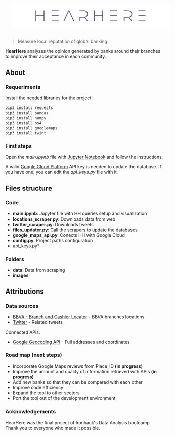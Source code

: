 <img src="images/hearhere_readme_logo.png" alt="logo" title="HearHere logo" style="margin: 20px" align="middle"/>

> Measure local reputation of global banking

**HearHere** analyzes the opinion generated by banks around their branches to improve their acceptance in each community.

## About

### Requeriments

Install the needed libraries for the project:

```
pip3 install requests
pip3 install pandas
pip3 install numpy
pip3 install bs4
pip3 install googlemaps
pip3 install twint
```

### First steps

Open the *main.ipynb* file with [Jupyter Notebook](https://jupyter.org) and follow the instructions.

A valid [Google Cloud Platform](https://cloud.google.com/maps-platform/) API key is needed to update the database. If you have one, you can edit the *api_keys.py* file with it.


## Files structure

### Code

- **main.ipynb**: Jupyter file with HH queries setup and visualization
- **locations_scraper.py**: Downloads data from web
- **twitter_scraper.py**: Downloads tweets
- **files_updater.py**: Call the scrapers to update the databases
- **google_maps_api.py**: Conects HH with Google Cloud
- **config.py**: Project paths configuration
- api_keys.py*

### Folders

- **data**: Data from scraping
- **images**


## Attributions

### Data sources

- [BBVA - Branch and Cashier Locator](https://www.bbva.es/general/localizador-oficinas-cajeros/index.jsp) - BBVA branches locations
- [Twitter](https://twitter.com/) - Related tweets

Connected APIs:

- [Google Geocoding API](https://developers.google.com/maps/documentation/geocoding/start) - Full addresses and coordinates

### Road map (next steps)

- Incorporate Google Maps reviews from Place_ID **(in progress)**
- Improve the amount and quality of information retrieved with APIs **(in progress)**
- Add new banks so that they can be compared with each other
- Improve code efficiency
- Expand the tool to other sectors
- Port the tool out of the development environment

### Acknowledgements

HearHere was the final project of Ironhack's Data Analysis bootcamp. Thank you to everyone who made it possible.